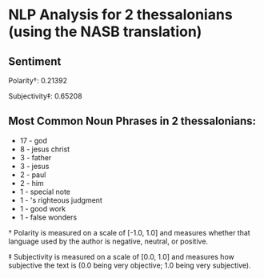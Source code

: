 # NLP Analysis for 2 thessalonians (using the NASB translation)

## Sentiment

Polarity†: 0.21392

Subjectivity‡: 0.65208

## Most Common Noun Phrases in 2 thessalonians:

 * 17	-  god
 * 8	-  jesus christ
 * 3	-  father
 * 3	-  jesus
 * 2	-  paul
 * 2	-  him
 * 1	-  special note
 * 1	-  's righteous judgment
 * 1	-  good work
 * 1	-  false wonders


† Polarity is measured on a scale of [-1.0, 1.0] and measures whether that language used by the author is negative, neutral, or positive.

‡ Subjectivity is measured on a scale of [0.0, 1.0] and measures how subjective the text is (0.0 being very objective; 1.0 being very subjective).
